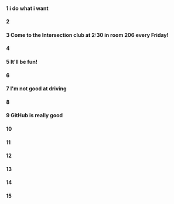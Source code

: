 #### 1 i do what i want 
#### 2
#### 3 Come to the Intersection club at 2:30 in room 206 every Friday! 
#### 4
#### 5 It'll be fun! 
#### 6
#### 7 I'm not good at driving 
#### 8
#### 9 GitHub is really good 
#### 10
#### 11
#### 12
#### 13
#### 14
#### 15